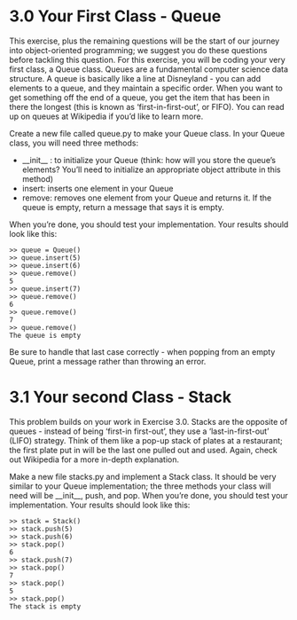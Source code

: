 # 3.0 Your First Class - Queue

This exercise, plus the remaining questions will be the start of our journey into object-oriented
programming; we suggest you do these questions before tackling this question.
For this exercise, you will be coding your very first class, a Queue class. Queues are a fundamental computer science
data structure. A queue is basically like a line at Disneyland - you can add elements to a queue, and they maintain
a specific order. When you want to get something off the end of a queue, you get the item that has been in there
the longest (this is known as ‘first-in-first-out’, or FIFO). You can read up on queues at Wikipedia if you’d like to
learn more.

Create a new file called queue.py to make your Queue class. In your Queue class, you will need three methods:
* \_\_init\_\_ : to initialize your Queue (think: how will you store the queue’s elements? You’ll need to initialize
an appropriate object attribute in this method)
* insert: inserts one element in your Queue
* remove: removes one element from your Queue and returns it. If the queue is empty, return a message that
says it is empty.

When you’re done, you should test your implementation. Your results should look like this:

    >> queue = Queue()
    >> queue.insert(5)
    >> queue.insert(6)
    >> queue.remove()
    5
    >> queue.insert(7)
    >> queue.remove()
    6
    >> queue.remove()
    7
    >> queue.remove()
    The queue is empty

Be sure to handle that last case correctly - when popping from an empty Queue, print a message rather than
throwing an error.

# 3.1 Your second Class - Stack
This problem builds on your work in Exercise 3.0. Stacks are the opposite of queues - instead of being ‘first-in­
first-out’, they use a ‘last-in-first-out’ (LIFO) strategy. Think of them like a pop-up stack of plates at a restaurant;
the first plate put in will be the last one pulled out and used. Again, check out Wikipedia for a more in-depth
explanation.

Make a new file stacks.py and implement a Stack class. It should be very similar to your Queue implementation;
the three methods your class will need will be \_\_init\_\_, push, and pop.
When you’re done, you should test your implementation. Your results should look like this:

    >> stack = Stack()
    >> stack.push(5)
    >> stack.push(6)
    >> stack.pop()
    6
    >> stack.push(7)
    >> stack.pop()
    7
    >> stack.pop()
    5
    >> stack.pop()
    The stack is empty
